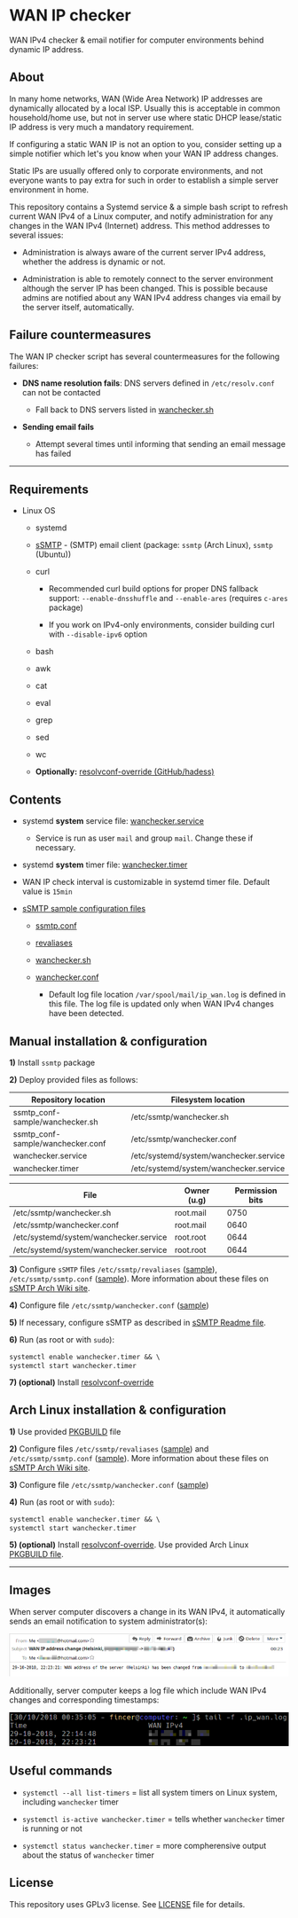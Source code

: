 # WAN IP checker

WAN IPv4 checker & email notifier for computer environments behind dynamic IP address.

## About

In many home networks, WAN (Wide Area Network) IP addresses are dynamically allocated by a local ISP. Usually this is acceptable in common household/home use, but not in server use where static DHCP lease/static IP address is very much a mandatory requirement.

If configuring a static WAN IP is not an option to you, consider setting up a simple notifier which let's you know when your WAN IP address changes.

Static IPs are usually offered only to corporate environments, and not everyone wants to pay extra for such in order to establish a simple server environment in home.

This repository contains a Systemd service & a simple bash script to refresh current WAN IPv4 of a Linux computer, and notify administration for any changes in the WAN IPv4 (Internet) address. This method addresses to several issues:

- Administration is always aware of the current server IPv4 address, whether the address is dynamic or not.

- Administration is able to remotely connect to the server environment although the server IP has been changed. This is possible because admins are notified about any WAN IPv4 address changes via email by the server itself, automatically.

## Failure countermeasures

The WAN IP checker script has several countermeasures for the following failures:

- **DNS name resolution fails**: DNS servers defined in `/etc/resolv.conf` can not be contacted

  - Fall back to DNS servers listed in [wanchecker.sh](ssmtp_conf-sample/wanchecker.sh)

- **Sending email fails**

  - Attempt several times until informing that sending an email message has failed

------------

## Requirements

- Linux OS

    - systemd

    - [sSMTP](https://wiki.archlinux.org/index.php/SSMTP) - (SMTP) email client (package: `ssmtp` (Arch Linux), `ssmtp` (Ubuntu))

    - curl

        - Recommended curl build options for proper DNS fallback support: `--enable-dnsshuffle` and `--enable-ares` (requires `c-ares` package)

        - If you work on IPv4-only environments, consider building curl with `--disable-ipv6` option

    - bash

    - awk

    - cat

    - eval

    - grep

    - sed

    - wc

    - **Optionally:** [resolvconf-override (GitHub/hadess)](https://github.com/hadess/resolvconf-override)

## Contents

- systemd **system** service file: [wanchecker.service](wanchecker.service)

    - Service is run as user `mail` and group `mail`. Change these if necessary.

- systemd **system** timer file: [wanchecker.timer](wanchecker.timer)

- WAN IP check interval is customizable in systemd timer file. Default value is `15min`

- [sSMTP sample configuration files](ssmtp_conf-sample)

    - [ssmtp.conf](ssmtp_conf-sample/ssmtp.conf)

    - [revaliases](ssmtp_conf-sample/revaliases)

    - [wanchecker.sh](ssmtp_conf-sample/wanchecker.sh)

    - [wanchecker.conf](ssmtp_conf-sample/wanchecker.conf)

        - Default log file location `/var/spool/mail/ip_wan.log` is defined in this file. The log file is updated only when WAN IPv4 changes have been detected.

## Manual installation & configuration

**1)** Install `ssmtp` package

**2)** Deploy provided files as follows:

|        Repository location        |          Filesystem location           |
|-----------------------------------|----------------------------------------|
| ssmtp_conf-sample/wanchecker.sh   | /etc/ssmtp/wanchecker.sh               |
| ssmtp_conf-sample/wanchecker.conf | /etc/ssmtp/wanchecker.conf             |
| wanchecker.service                | /etc/systemd/system/wanchecker.service |
| wanchecker.timer                  | /etc/systemd/system/wanchecker.service |

|                  File                  | Owner (u.g) | Permission bits |
|----------------------------------------|-------------|-----------------|
| /etc/ssmtp/wanchecker.sh               |  root.mail  |            0750 |
| /etc/ssmtp/wanchecker.conf             |  root.mail  |            0640 |
| /etc/systemd/system/wanchecker.service |  root.root  |            0644 |
| /etc/systemd/system/wanchecker.service |  root.root  |            0644 |

**3)** Configure `sSMTP` files `/etc/ssmtp/revaliases` ([sample](ssmtp_conf-sample/revaliases)), `/etc/ssmtp/ssmtp.conf` ([sample](ssmtp_conf-sample/ssmtp.conf)). More information about these files on [sSMTP Arch Wiki site](https://wiki.archlinux.org/index.php/SSMTP).

**4)** Configure file `/etc/ssmtp/wanchecker.conf` ([sample](ssmtp_conf-sample/wanchecker.conf))

**5)** If necessary, configure sSMTP as described in [sSMTP Readme file](ssmtp_conf-sample/README.md).

**6)** Run (as root or with `sudo`):

```
systemctl enable wanchecker.timer && \
systemctl start wanchecker.timer

```

**7) (optional)** Install [resolvconf-override](https://github.com/hadess/resolvconf-override)

## Arch Linux installation & configuration

**1)** Use provided [PKGBUILD](arch_linux/PKGBUILD) file

**2)** Configure files `/etc/ssmtp/revaliases` ([sample](ssmtp_conf-sample/revaliases)) and `/etc/ssmtp/ssmtp.conf` ([sample](ssmtp_conf-sample/ssmtp.conf)). More information about these files on [sSMTP Arch Wiki site](https://wiki.archlinux.org/index.php/SSMTP).

**3)** Configure file `/etc/ssmtp/wanchecker.conf` ([sample](ssmtp_conf-sample/wanchecker.conf))

**4)** Run (as root or with `sudo`):

```
systemctl enable wanchecker.timer && \
systemctl start wanchecker.timer

```

**5) (optional)** Install [resolvconf-override](https://github.com/hadess/resolvconf-override). Use provided Arch Linux [PKGBUILD file](arch_linux/resolvconf-override/PKGBUILD).

----------

## Images

When server computer discovers a change in its WAN IPv4, it automatically sends an email notification to system administrator(s):

![](images/wanip_email.png)

Additionally, server computer keeps a log file which include WAN IPv4 changes and corresponding timestamps:

![](images/wanip_log.png)

## Useful commands

- `systemctl --all list-timers` = list all system timers on Linux system, including `wanchecker` timer

- `systemctl is-active wanchecker.timer` = tells whether `wanchecker` timer is running or not

- `systemctl status wanchecker.timer` = more compherensive output about the status of `wanchecker` timer

## License

This repository uses GPLv3 license. See [LICENSE](./LICENSE) file for details.

